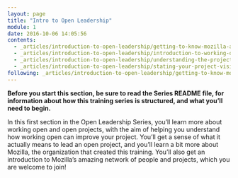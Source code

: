```yaml
---
layout: page
title: "Intro to Open Leadership"
module: 1
date: 2016-10-06 14:05:56
contents:
  - _articles/introduction-to-open-leadership/getting-to-know-mozilla-and-the-leadership-network.md
  - _articles/introduction-to-open-leadership/introduction-to-working-open.md
  - _articles/introduction-to-open-leadership/understanding-the-project-lead-role.md
  - _articles/introduction-to-open-leadership/stating-your-project-vision.md
following: _articles/introduction-to-open-leadership/getting-to-know-mozilla-and-the-leadership-network.md
---
```


**Before you start this section, be sure to read the Series README file, for information about how this training series is structured, and what you’ll need to begin.**

In this first section in the Open Leadership Series, you’ll learn more about working open and open projects, with the aim of helping you understand how working open can improve your project. You’ll get a sense of what it actually means to lead an open project, and you’ll learn a bit more about Mozilla, the organization that created this training. You’ll also get an introduction to Mozilla’s amazing network of people and projects, which you are welcome to join!
